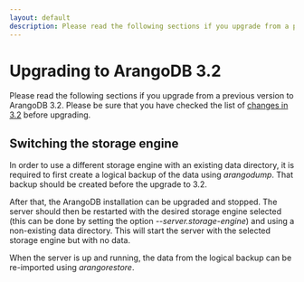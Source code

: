```yaml
---
layout: default
description: Please read the following sections if you upgrade from a previousversion to ArangoDB 3
---
```

Upgrading to ArangoDB 3.2
=========================

Please read the following sections if you upgrade from a previous
version to ArangoDB 3.2. Please be sure that you have checked the list
of [changes in 3.2](releasenotes-upgradingchanges32.html) before
upgrading.

Switching the storage engine
----------------------------

In order to use a different storage engine with an existing data directory,
it is required to first create a logical backup of the data using *arangodump*.
That backup should be created before the upgrade to 3.2.

After that, the ArangoDB installation can be upgraded and stopped. The server
should then be restarted with the desired storage engine selected (this can be 
done by setting the option *--server.storage-engine*) and using a non-existing 
data directory. This will start the server with the selected storage engine
but with no data.

When the server is up and running, the data from the logical backup can be 
re-imported using *arangorestore*.
